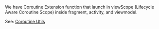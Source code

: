 We have Coroutine Extension function that launch in viewScope (Lifecycle Aware Coroutine Scope) inside fragment, activity, and viewmodel.

See: [Coroutine Utils](../codebase/src/main/java/com/singularity_code/codebase/util/Coroutine.kt)